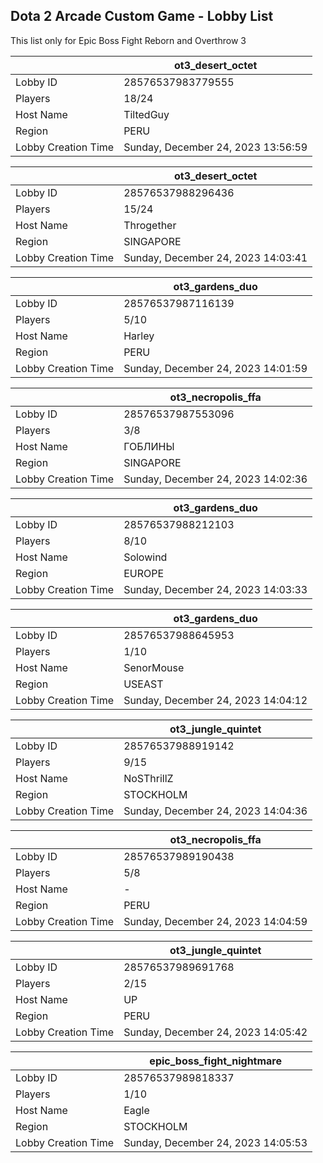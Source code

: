 ## Dota 2 Arcade Custom Game - Lobby List

This list only for Epic Boss Fight Reborn and Overthrow 3

|  | ot3_desert_octet |
| ------ | ------ |
| Lobby ID | 28576537983779555 |
| Players | 18/24 |
| Host Name | TiltedGuy |
| Region | PERU |
| Lobby Creation Time | Sunday, December 24, 2023 13:56:59 |


|  | ot3_desert_octet |
| ------ | ------ |
| Lobby ID | 28576537988296436 |
| Players | 15/24 |
| Host Name | Throgether |
| Region | SINGAPORE |
| Lobby Creation Time | Sunday, December 24, 2023 14:03:41 |


|  | ot3_gardens_duo |
| ------ | ------ |
| Lobby ID | 28576537987116139 |
| Players | 5/10 |
| Host Name | Harley |
| Region | PERU |
| Lobby Creation Time | Sunday, December 24, 2023 14:01:59 |


|  | ot3_necropolis_ffa |
| ------ | ------ |
| Lobby ID | 28576537987553096 |
| Players | 3/8 |
| Host Name | ГОБЛИНЫ |
| Region | SINGAPORE |
| Lobby Creation Time | Sunday, December 24, 2023 14:02:36 |


|  | ot3_gardens_duo |
| ------ | ------ |
| Lobby ID | 28576537988212103 |
| Players | 8/10 |
| Host Name | Solowind |
| Region | EUROPE |
| Lobby Creation Time | Sunday, December 24, 2023 14:03:33 |


|  | ot3_gardens_duo |
| ------ | ------ |
| Lobby ID | 28576537988645953 |
| Players | 1/10 |
| Host Name | SenorMouse |
| Region | USEAST |
| Lobby Creation Time | Sunday, December 24, 2023 14:04:12 |


|  | ot3_jungle_quintet |
| ------ | ------ |
| Lobby ID | 28576537988919142 |
| Players | 9/15 |
| Host Name | NoSThrillZ |
| Region | STOCKHOLM |
| Lobby Creation Time | Sunday, December 24, 2023 14:04:36 |


|  | ot3_necropolis_ffa |
| ------ | ------ |
| Lobby ID | 28576537989190438 |
| Players | 5/8 |
| Host Name | - |
| Region | PERU |
| Lobby Creation Time | Sunday, December 24, 2023 14:04:59 |


|  | ot3_jungle_quintet |
| ------ | ------ |
| Lobby ID | 28576537989691768 |
| Players | 2/15 |
| Host Name | UP |
| Region | PERU |
| Lobby Creation Time | Sunday, December 24, 2023 14:05:42 |


|  | epic_boss_fight_nightmare |
| ------ | ------ |
| Lobby ID | 28576537989818337 |
| Players | 1/10 |
| Host Name | Eagle |
| Region | STOCKHOLM |
| Lobby Creation Time | Sunday, December 24, 2023 14:05:53 |


